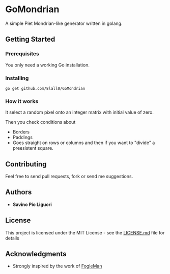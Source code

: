 # GoMondrian

A simple Piet Mondrian-like generator written in golang.

## Getting Started

### Prerequisites

You only need a working Go installation.

### Installing

```
go get github.com/8lall0/GoMondrian
```

### How it works

It select a random pixel onto an integer matrix with initial value of zero.

Then you check conditions about
* Borders
* Paddings
* Goes straight on rows or columns and then if you want to "divide" a preesistent square.

## Contributing

Feel free to send pull requests, fork or send me suggestions.

## Authors

* **Savino Pio Liguori**

## License

This project is licensed under the MIT License - see the [LICENSE.md](LICENSE.md) file for details

## Acknowledgments

* Strongly inspired by the work of [FogleMan](https://github.com/fogleman/Piet)
